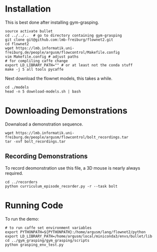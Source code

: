 # Installation

This is best done after installing gym-grasping.

```
source activate bullet
cd ../../..  # go to directory containing gym-grasping
git clone git@github.com:lmb-freiburg/flownet2.git
cd flownet2
wget https://lmb.informatik.uni-freiburg.de/people/argusm/flowcontrol/Makefile.config
vim Makefile.config # adjust paths
# for compliling caffe change
export LD_LIBRARY_PATH="" # or at least not the conda stuff
make -j 5 all tools pycaffe
```

Next download the flownet models, this takes a while.
```
cd ./models
head -n 5 download-models.sh | bash
```

# Downloading Demonstrations

Downaload a demonstration sequence.
```
wget https://lmb.informatik.uni-freiburg.de/people/argusm/flowcontrol/bolt_recordings.tar
tar -xvf bolt_recordings.tar
```


## Recording Demonstrations
To record deomonstration use this file, a 3D mouse is nearly always required.
```
cd ../recorders
python curriculum_episode_recorder.py -r --task bolt
```

# Running Code

To run the demo:
```
# to run caffe set environment variables
export PYTHONPATH=${PYTHONPATH}:/home/argusm/lang/flownet2/python
export LD_LIBRARY_PATH=/home/argusm/local/miniconda3/envs/bullet/lib
cd ../gym_grasping/gym_grasping/scripts
python grasping_env_test.py
```


